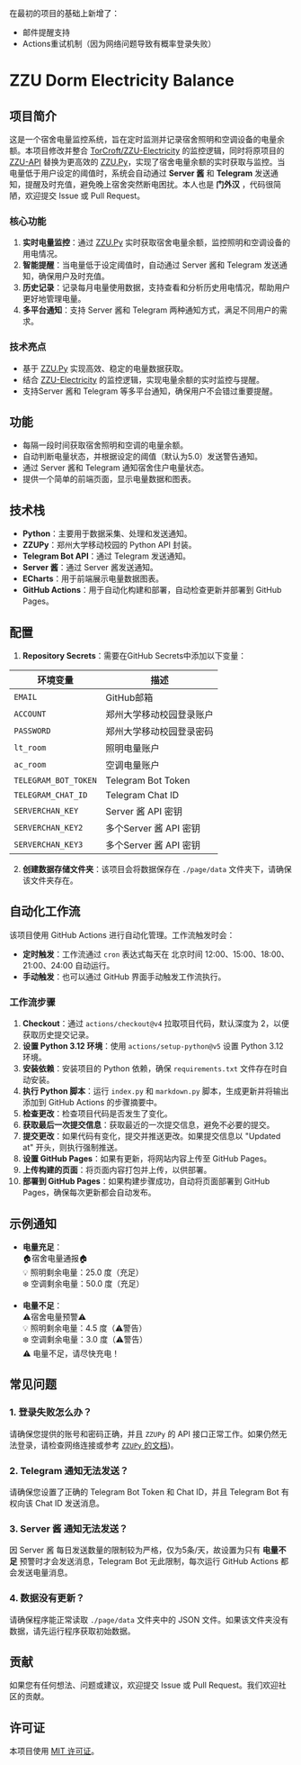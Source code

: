 在最初的项目的基础上新增了：
- 邮件提醒支持
- Actions重试机制（因为网络问题导致有概率登录失败）

# ZZU Dorm Electricity Balance

## 项目简介

  这是一个宿舍电量监控系统，旨在定时监测并记录宿舍照明和空调设备的电量余额。本项目修改并整合 [TorCroft/ZZU-Electricity](https://github.com/TorCroft/ZZU-Electricity) 的监控逻辑，同时将原项目的 [ZZU-API](https://github.com/TorCroft/ZZU-API) 替换为更高效的 [ZZU.Py](https://github.com/Illustar0/ZZU.Py)，实现了宿舍电量余额的实时获取与监控。当电量低于用户设定的阈值时，系统会自动通过 **Server 酱** 和 **Telegram** 发送通知，提醒及时充值，避免晚上宿舍突然断电困扰。本人也是 **门外汉** ，代码很简陋，欢迎提交 Issue 或 Pull Request。
  
### 核心功能

1. **实时电量监控**：通过 [ZZU.Py](https://github.com/Illustar0/ZZU.Py) 实时获取宿舍电量余额，监控照明和空调设备的用电情况。
2. **智能提醒**：当电量低于设定阈值时，自动通过 Server 酱和 Telegram 发送通知，确保用户及时充值。
3. **历史记录**：记录每月电量使用数据，支持查看和分析历史用电情况，帮助用户更好地管理电量。
4. **多平台通知**：支持 Server 酱和 Telegram 两种通知方式，满足不同用户的需求。

### 技术亮点

- 基于 [ZZU.Py](https://github.com/Illustar0/ZZU.Py) 实现高效、稳定的电量数据获取。
- 结合 [ZZU-Electricity](https://github.com/TorCroft/ZZU-Electricity) 的监控逻辑，实现电量余额的实时监控与提醒。
- 支持Server 酱和 Telegram 等多平台通知，确保用户不会错过重要提醒。

## 功能

- 每隔一段时间获取宿舍照明和空调的电量余额。
- 自动判断电量状态，并根据设定的阈值（默认为5.0）发送警告通知。
- 通过 Server 酱和 Telegram 通知宿舍住户电量状态。
- 提供一个简单的前端页面，显示电量数据和图表。

## 技术栈

- **Python**：主要用于数据采集、处理和发送通知。
- **ZZUPy**：郑州大学移动校园的 Python API 封装。
- **Telegram Bot API**：通过 Telegram 发送通知。
- **Server 酱**：通过 Server 酱发送通知。
- **ECharts**：用于前端展示电量数据图表。
- **GitHub Actions**：用于自动化构建和部署，自动检查更新并部署到 GitHub Pages。

## 配置

1. **Repository Secrets**：需要在GitHub Secrets中添加以下变量：

| 环境变量            | 描述                              |
|---------------------|-----------------------------------|
| `EMAIL`             | GitHub邮箱                        |
| `ACCOUNT`           | 郑州大学移动校园登录账户           |
| `PASSWORD`          | 郑州大学移动校园登录密码           |
| `lt_room`           | 照明电量账户                      |
| `ac_room`           | 空调电量账户                      |
| `TELEGRAM_BOT_TOKEN`| Telegram Bot Token                |
| `TELEGRAM_CHAT_ID`  | Telegram Chat ID                  |
| `SERVERCHAN_KEY`    | Server 酱 API 密钥                |
| `SERVERCHAN_KEY2`   | 多个Server 酱 API 密钥            |
| `SERVERCHAN_KEY3`   | 多个Server 酱 API 密钥            |

2. **创建数据存储文件夹**：该项目会将数据保存在 `./page/data` 文件夹下，请确保该文件夹存在。

## 自动化工作流

该项目使用 GitHub Actions 进行自动化管理。工作流触发时会：

- **定时触发**：工作流通过 `cron` 表达式每天在 北京时间 12:00、15:00、18:00、21:00、24:00  自动运行。
- **手动触发**：也可以通过 GitHub 界面手动触发工作流执行。

### 工作流步骤

1. **Checkout**：通过 `actions/checkout@v4` 拉取项目代码，默认深度为 2，以便获取历史提交记录。
2. **设置 Python 3.12 环境**：使用 `actions/setup-python@v5` 设置 Python 3.12 环境。
3. **安装依赖**：安装项目的 Python 依赖，确保 `requirements.txt` 文件存在时自动安装。
4. **执行 Python 脚本**：运行 `index.py` 和 `markdown.py` 脚本，生成更新并将输出添加到 GitHub Actions 的步骤摘要中。
5. **检查更改**：检查项目代码是否发生了变化。
6. **获取最后一次提交信息**：获取最近的一次提交信息，避免不必要的提交。
7. **提交更改**：如果代码有变化，提交并推送更改。如果提交信息以 "Updated at" 开头，则执行强制推送。
8. **设置 GitHub Pages**：如果有更新，将网站内容上传至 GitHub Pages。
9. **上传构建的页面**：将页面内容打包并上传，以供部署。
10. **部署到 GitHub Pages**：如果构建步骤成功，自动将页面部署到 GitHub Pages，确保每次更新都会自动发布。

## 示例通知

- **电量充足**：  
  🏠宿舍电量通报🏠  
  💡 照明剩余电量：25.0 度（充足）  
  ❄️ 空调剩余电量：50.0 度（充足）

- **电量不足**：  
  ⚠️宿舍电量预警⚠️  
  💡 照明剩余电量：4.5 度（⚠️警告）  
  ❄️ 空调剩余电量：3.0 度（⚠️警告）  
  ⚠️ 电量不足，请尽快充电！

## 常见问题

### 1. 登录失败怎么办？

请确保您提供的账号和密码正确，并且 `ZZUPy` 的 API 接口正常工作。如果仍然无法登录，请检查网络连接或参考 [`ZZUPy` 的文档](https://illustar0.github.io/ZZU.Py/))。

### 2. Telegram 通知无法发送？

请确保您设置了正确的 Telegram Bot Token 和 Chat ID，并且 Telegram Bot 有权向该 Chat ID 发送消息。

### 3. Server 酱 通知无法发送？

因 Server 酱 每日发送数量的限制较为严格，仅为5条/天，故设置为只有 **电量不足** 预警时才会发送消息，Telegram Bot 无此限制，每次运行 GitHub Actions 都会发送电量消息。

### 4. 数据没有更新？

请确保程序能正常读取 `./page/data` 文件夹中的 JSON 文件。如果该文件夹没有数据，请先运行程序获取初始数据。

## 贡献

如果您有任何想法、问题或建议，欢迎提交 Issue 或 Pull Request。我们欢迎社区的贡献。

## 许可证

本项目使用 [MIT 许可证](LICENSE)。

